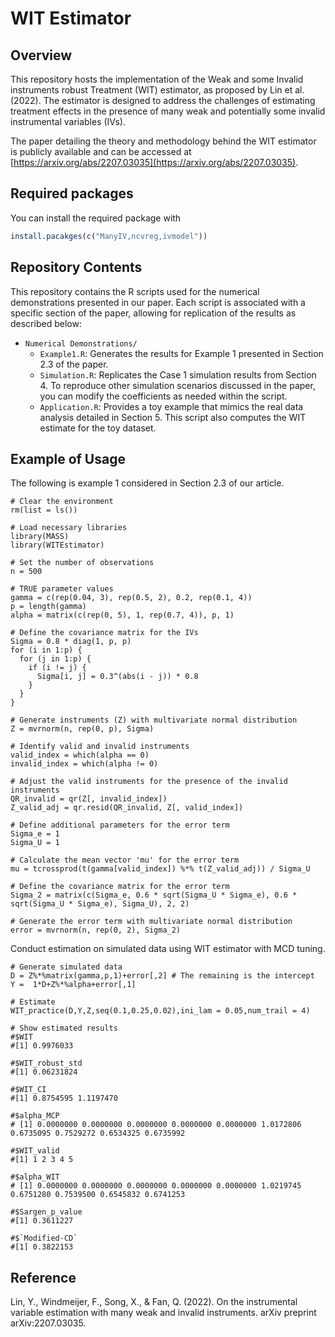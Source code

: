 # WIT Estimator

## Overview

This repository hosts the implementation of the Weak and some Invalid instruments robust Treatment (WIT) estimator, as proposed by Lin et al. (2022). The estimator is designed to address the challenges of estimating treatment effects in the presence of many weak and potentially some invalid instrumental variables (IVs). 

The paper detailing the theory and methodology behind the WIT estimator is publicly available and can be accessed at [https://arxiv.org/abs/2207.03035](https://arxiv.org/abs/2207.03035).

## Required packages 

You can install the required package with 

``` r
install.pacakges(c("ManyIV,ncvreg,ivmodel"))
```

## Repository Contents
This repository contains the R scripts used for the numerical demonstrations presented in our paper. Each script is associated with a specific section of the paper, allowing for replication of the results as described below:

- `Numerical Demonstrations/`
  - `Example1.R`: Generates the results for Example 1 presented in Section 2.3 of the paper.
  - `Simulation.R`: Replicates the Case 1 simulation results from Section 4. To reproduce other simulation scenarios discussed in the paper, you can modify the coefficients as needed within the script.
  - `Application.R`: Provides a toy example that mimics the real data analysis detailed in Section 5. This script also computes the WIT estimate for the toy dataset.

## Example of Usage

The following is example 1 considered in Section 2.3 of our article. 

```{r example}
# Clear the environment
rm(list = ls())

# Load necessary libraries
library(MASS)
library(WITEstimator)

# Set the number of observations
n = 500

# TRUE parameter values
gamma = c(rep(0.04, 3), rep(0.5, 2), 0.2, rep(0.1, 4))
p = length(gamma)
alpha = matrix(c(rep(0, 5), 1, rep(0.7, 4)), p, 1)

# Define the covariance matrix for the IVs
Sigma = 0.8 * diag(1, p, p)
for (i in 1:p) {
  for (j in 1:p) {
    if (i != j) {
      Sigma[i, j] = 0.3^(abs(i - j)) * 0.8
    }
  }
}

# Generate instruments (Z) with multivariate normal distribution
Z = mvrnorm(n, rep(0, p), Sigma)

# Identify valid and invalid instruments
valid_index = which(alpha == 0)
invalid_index = which(alpha != 0)

# Adjust the valid instruments for the presence of the invalid instruments
QR_invalid = qr(Z[, invalid_index])
Z_valid_adj = qr.resid(QR_invalid, Z[, valid_index])

# Define additional parameters for the error term
Sigma_e = 1
Sigma_U = 1

# Calculate the mean vector 'mu' for the error term
mu = tcrossprod(t(gamma[valid_index]) %*% t(Z_valid_adj)) / Sigma_U

# Define the covariance matrix for the error term
Sigma_2 = matrix(c(Sigma_e, 0.6 * sqrt(Sigma_U * Sigma_e), 0.6 * sqrt(Sigma_U * Sigma_e), Sigma_U), 2, 2)

# Generate the error term with multivariate normal distribution
error = mvrnorm(n, rep(0, 2), Sigma_2)
```


Conduct estimation on simulated data using WIT estimator with MCD tuning.
```{r}
# Generate simulated data
D = Z%*%matrix(gamma,p,1)+error[,2] # The remaining is the intercept
Y =  1*D+Z%*%alpha+error[,1]

# Estimate 
WIT_practice(D,Y,Z,seq(0.1,0.25,0.02),ini_lam = 0.05,num_trail = 4)

# Show estimated results
#$WIT
#[1] 0.9976033

#$WIT_robust_std
#[1] 0.06231824

#$WIT_CI
#[1] 0.8754595 1.1197470

#$alpha_MCP
# [1] 0.0000000 0.0000000 0.0000000 0.0000000 0.0000000 1.0172806 0.6735095 0.7529272 0.6534325 0.6735992

#$WIT_valid
#[1] 1 2 3 4 5

#$alpha_WIT
# [1] 0.0000000 0.0000000 0.0000000 0.0000000 0.0000000 1.0219745 0.6751280 0.7539500 0.6545832 0.6741253

#$Sargen_p_value
#[1] 0.3611227

#$`Modified-CD`
#[1] 0.3822153
```


## Reference 
Lin, Y., Windmeijer, F., Song, X., & Fan, Q. (2022). On the instrumental variable estimation with many weak and invalid instruments. arXiv preprint arXiv:2207.03035.

